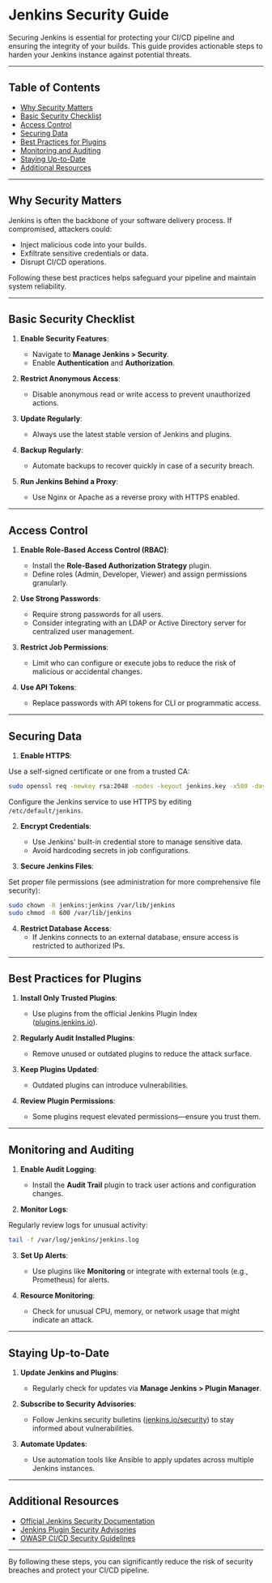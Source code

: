 # Jenkins Security Guide

Securing Jenkins is essential for protecting your CI/CD pipeline and ensuring the integrity of your builds. This guide provides actionable steps to harden your Jenkins instance against potential threats.

---

## Table of Contents

- [Why Security Matters](#why-security-matters)
- [Basic Security Checklist](#basic-security-checklist)
- [Access Control](#access-control)
- [Securing Data](#securing-data)
- [Best Practices for Plugins](#best-practices-for-plugins)
- [Monitoring and Auditing](#monitoring-and-auditing)
- [Staying Up-to-Date](#staying-up-to-date)
- [Additional Resources](#additional-resources)

---

## Why Security Matters

Jenkins is often the backbone of your software delivery process. If compromised, attackers could:

- Inject malicious code into your builds.
- Exfiltrate sensitive credentials or data.
- Disrupt CI/CD operations.

Following these best practices helps safeguard your pipeline and maintain system reliability.

---

## Basic Security Checklist

1. **Enable Security Features**:
   - Navigate to **Manage Jenkins > Security**.
   - Enable **Authentication** and **Authorization**.

2. **Restrict Anonymous Access**:
   - Disable anonymous read or write access to prevent unauthorized actions.

3. **Update Regularly**:
   - Always use the latest stable version of Jenkins and plugins.

4. **Backup Regularly**:
   - Automate backups to recover quickly in case of a security breach.

5. **Run Jenkins Behind a Proxy**:
   - Use Nginx or Apache as a reverse proxy with HTTPS enabled.

---

## Access Control

1. **Enable Role-Based Access Control (RBAC)**:
   - Install the **Role-Based Authorization Strategy** plugin.
   - Define roles (Admin, Developer, Viewer) and assign permissions granularly.

2. **Use Strong Passwords**:
   - Require strong passwords for all users.
   - Consider integrating with an LDAP or Active Directory server for centralized user management.

3. **Restrict Job Permissions**:
   - Limit who can configure or execute jobs to reduce the risk of malicious or accidental changes.

4. **Use API Tokens**:
   - Replace passwords with API tokens for CLI or programmatic access.

---

## Securing Data

1. **Enable HTTPS**:

Use a self-signed certificate or one from a trusted CA:
```bash
sudo openssl req -newkey rsa:2048 -nodes -keyout jenkins.key -x509 -days 365 -out jenkins.crt
```
   Configure the Jenkins service to use HTTPS by editing `/etc/default/jenkins`.

2. **Encrypt Credentials**:
   - Use Jenkins' built-in credential store to manage sensitive data.
   - Avoid hardcoding secrets in job configurations.

3. **Secure Jenkins Files**:

Set proper file permissions (see administration for more comprehensive file security):
```bash
sudo chown -R jenkins:jenkins /var/lib/jenkins
sudo chmod -R 600 /var/lib/jenkins
```

4. **Restrict Database Access**:
   - If Jenkins connects to an external database, ensure access is restricted to authorized IPs.

---

## Best Practices for Plugins

1. **Install Only Trusted Plugins**:
   - Use plugins from the official Jenkins Plugin Index ([plugins.jenkins.io](https://plugins.jenkins.io/)).

2. **Regularly Audit Installed Plugins**:
   - Remove unused or outdated plugins to reduce the attack surface.

3. **Keep Plugins Updated**:
   - Outdated plugins can introduce vulnerabilities.

4. **Review Plugin Permissions**:
   - Some plugins request elevated permissions—ensure you trust them.

---

## Monitoring and Auditing

1. **Enable Audit Logging**:
   - Install the **Audit Trail** plugin to track user actions and configuration changes.

2. **Monitor Logs**:

Regularly review logs for unusual activity:
```bash
tail -f /var/log/jenkins/jenkins.log
```

3. **Set Up Alerts**:
   - Use plugins like **Monitoring** or integrate with external tools (e.g., Prometheus) for alerts.

4. **Resource Monitoring**:
   - Check for unusual CPU, memory, or network usage that might indicate an attack.

---

## Staying Up-to-Date

1. **Update Jenkins and Plugins**:
   - Regularly check for updates via **Manage Jenkins > Plugin Manager**.

2. **Subscribe to Security Advisories**:
   - Follow Jenkins security bulletins ([jenkins.io/security](https://www.jenkins.io/security/)) to stay informed about vulnerabilities.

3. **Automate Updates**:
   - Use automation tools like Ansible to apply updates across multiple Jenkins instances.

---

## Additional Resources

- [Official Jenkins Security Documentation](https://www.jenkins.io/doc/book/security/)
- [Jenkins Plugin Security Advisories](https://www.jenkins.io/security/advisory/)
- [OWASP CI/CD Security Guidelines](https://owasp.org/www-project-cicd-security/)

---


By following these steps, you can significantly reduce the risk of security breaches and protect your CI/CD pipeline. 

